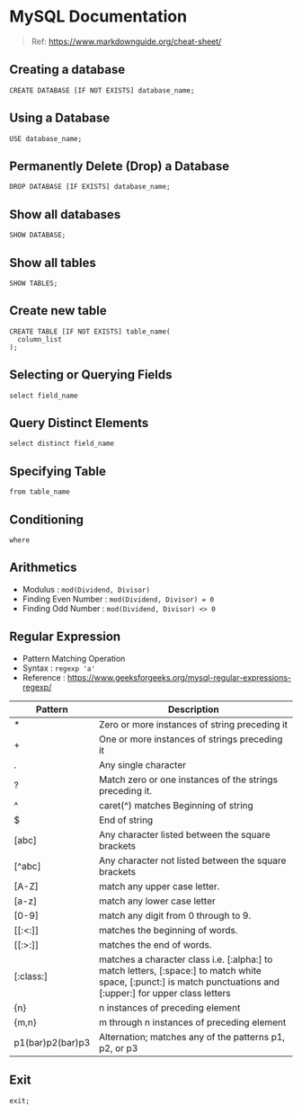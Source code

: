 # MySQL Documentation
> Ref: https://www.markdownguide.org/cheat-sheet/
## Creating a database
`CREATE DATABASE [IF NOT EXISTS] database_name;`

## Using a Database
`USE database_name;`

## Permanently Delete (Drop) a Database
`DROP DATABASE [IF EXISTS] database_name;`

## Show all databases
`SHOW DATABASE;`

## Show all tables
`SHOW TABLES;`

## Create new table
```
CREATE TABLE [IF NOT EXISTS] table_name(
  column_list
);
```

## Selecting or Querying Fields
`select field_name`

## Query Distinct Elements
`select distinct field_name`

## Specifying Table
`from table_name`

## Conditioning
`where`

## Arithmetics

- Modulus : `mod(Dividend, Divisor)`
- Finding Even Number : `mod(Dividend, Divisor) = 0`
- Finding Odd Number : `mod(Dividend, Divisor) <> 0`

## Regular Expression
- Pattern Matching Operation
- Syntax : `regexp 'a'`
- Reference : https://www.geeksforgeeks.org/mysql-regular-expressions-regexp/

| Pattern | Description |
| ----------- | ----------- |
|* |	Zero or more instances of string preceding it |
|+ | One or more instances of strings preceding it|
|. | Any single character|
|? |Match zero or one instances of the strings preceding it.|
|^ |caret(^) matches Beginning of string|
|$ |End of string|
|[abc] | Any character listed between the square brackets|
|[^abc]| Any character not listed between the square brackets|
|[A-Z] |match any upper case letter.|
|[a-z] |match any lower case letter|
|[0-9] |match any digit from 0 through to 9.|
|[[:<:]]	|matches the beginning of words.|
|[[:>:]]  |matches the end of words.|
|[:class:]	|matches a character class i.e. [:alpha:] to match letters, [:space:] to match white space, [:punct:] is match punctuations and [:upper:] for upper class letters|
|{n}	|n instances of preceding element|
|{m,n}	|m through n instances of preceding element|
|p1(bar)p2(bar)p3	| Alternation; matches any of the patterns p1, p2, or p3|

## Exit
`exit;`